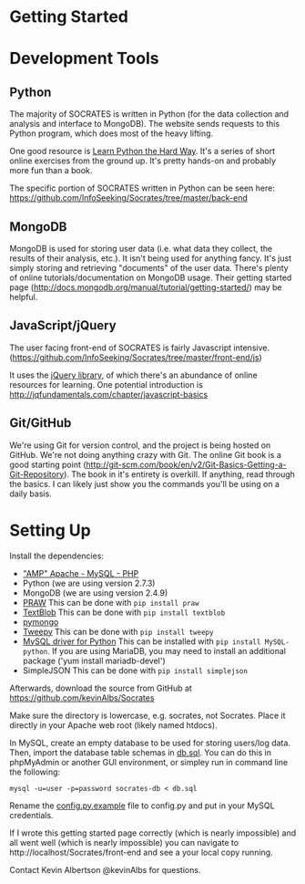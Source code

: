 # Getting Started #

# Development Tools #
Python
------
The majority of SOCRATES is written in Python (for the data collection and analysis and interface to MongoDB). The website sends requests to this Python program, which does most of the heavy lifting.

One good resource is [Learn Python the Hard Way](http://learnpythonthehardway.org/book/index.html). It's a series of short online exercises from the ground up. It's pretty hands-on and probably more fun than a book.

The specific portion of SOCRATES written in Python can be seen here: https://github.com/InfoSeeking/Socrates/tree/master/back-end


MongoDB
-------
MongoDB is used for storing user data (i.e. what data they collect, the results of their analysis, etc.). It isn't being used for anything fancy. It's just simply storing and retrieving "documents" of the user data. There's plenty of online tutorials/documentation on MongoDB usage. Their getting started page (http://docs.mongodb.org/manual/tutorial/getting-started/) may be helpful.


JavaScript/jQuery
-----------------
The user facing front-end of SOCRATES is fairly Javascript intensive. (https://github.com/InfoSeeking/Socrates/tree/master/front-end/js)

It uses the [jQuery library](http://jquery.com/), of which there's an abundance of online resources for learning. One potential introduction is http://jqfundamentals.com/chapter/javascript-basics


Git/GitHub
----------
We're using Git for version control, and the project is being hosted on GitHub. We're not doing anything crazy with Git. The online Git book is a good starting point (http://git-scm.com/book/en/v2/Git-Basics-Getting-a-Git-Repository). The book in it's entirety is overkill. If anything, read through the basics. I can likely just show you the commands you'll be using on a daily basis.

# Setting Up #

Install the dependencies:

- ["AMP" Apache - MySQL - PHP](https://www.apachefriends.org/index.html)
- Python (we are using version 2.7.3)
- MongoDB (we are using version 2.4.9)
- [PRAW](https://praw.readthedocs.org/en/latest/)
This can be done with `pip install praw`
- [TextBlob](http://textblob.readthedocs.org/en/latest/install.html)
This can be done with `pip install textblob`
- [pymongo](http://api.mongodb.org/python/current/installation.html)
- [Tweepy](https://github.com/tweepy/tweepy)
This can be done with `pip install tweepy`
- [MySQL driver for Python](http://sourceforge.net/projects/mysql-python/)
This can be installed with `pip install MySQL-python`. If you are using MariaDB, you may need to install an additional package ('yum install mariadb-devel')
- SimpleJSON
This can be done with `pip install simplejson`

Afterwards, download the source from GitHub at https://github.com/kevinAlbs/Socrates

Make sure the directory is lowercase, e.g. socrates, not Socrates. Place it directly in your Apache web root (likely named htdocs). 

In MySQL, create an empty database to be used for storing users/log data. Then, import the database table schemas in [db.sql](https://github.com/InfoSeeking/Socrates/blob/master/back-end/db.sql). You can do this in phpMyAdmin or another GUI environment, or simpley run in command line the following:

`mysql -u=user -p=password socrates-db < db.sql`

Rename the [config.py.example](https://github.com/InfoSeeking/Socrates/blob/master/back-end/config.py.example) file to config.py and put in your MySQL credentials.


If I wrote this getting started page correctly (which is nearly impossible) and all went well (which is nearly impossible) you can navigate to http://localhost/Socrates/front-end and see a your local copy running.

Contact Kevin Albertson @kevinAlbs for questions.
